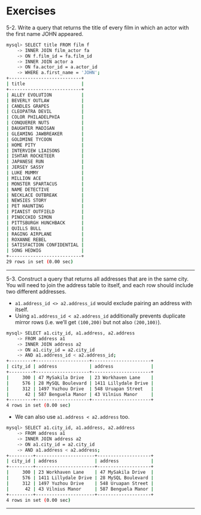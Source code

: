 # Exercises

5-2. Write a query that returns the title of every film in which an actor with the first name JOHN appeared.

```bash
mysql> SELECT title FROM film f
    -> INNER JOIN film_actor fa
    -> ON f.film_id = fa.film_id
    -> INNER JOIN actor a
    -> ON fa.actor_id = a.actor_id
    -> WHERE a.first_name = 'JOHN';
+---------------------------+
| title                     |
+---------------------------+
| ALLEY EVOLUTION           |
| BEVERLY OUTLAW            |
| CANDLES GRAPES            |
| CLEOPATRA DEVIL           |
| COLOR PHILADELPHIA        |
| CONQUERER NUTS            |
| DAUGHTER MADIGAN          |
| GLEAMING JAWBREAKER       |
| GOLDMINE TYCOON           |
| HOME PITY                 |
| INTERVIEW LIAISONS        |
| ISHTAR ROCKETEER          |
| JAPANESE RUN              |
| JERSEY SASSY              |
| LUKE MUMMY                |
| MILLION ACE               |
| MONSTER SPARTACUS         |
| NAME DETECTIVE            |
| NECKLACE OUTBREAK         |
| NEWSIES STORY             |
| PET HAUNTING              |
| PIANIST OUTFIELD          |
| PINOCCHIO SIMON           |
| PITTSBURGH HUNCHBACK      |
| QUILLS BULL               |
| RAGING AIRPLANE           |
| ROXANNE REBEL             |
| SATISFACTION CONFIDENTIAL |
| SONG HEDWIG               |
+---------------------------+
29 rows in set (0.00 sec)
```

---

5-3. Construct a query that returns all addresses that are in the same city. You will need to join the address table to itself, and each row should include two different addresses.

- `a1.address_id <> a2.address_id` would exclude pairing an address with itself.
- Using `a1.address_id < a2.address_id` additionally prevents duplicate mirror rows (i.e. we’ll get `(100,200)` but not also `(200,100)`).

```bash
mysql> SELECT a1.city_id, a1.address, a2.address
    -> FROM address a1
    -> INNER JOIN address a2
    -> ON a1.city_id = a2.city_id
    -> AND a1.address_id < a2.address_id;
+---------+--------------------+----------------------+
| city_id | address            | address              |
+---------+--------------------+----------------------+
|     300 | 47 MySakila Drive  | 23 Workhaven Lane    |
|     576 | 28 MySQL Boulevard | 1411 Lillydale Drive |
|     312 | 1497 Yuzhou Drive  | 548 Uruapan Street   |
|      42 | 587 Benguela Manor | 43 Vilnius Manor     |
+---------+--------------------+----------------------+
4 rows in set (0.00 sec)
```

- We can also use `a1.address < a2.address` too.

```bash
mysql> SELECT a1.city_id, a1.address, a2.address
    -> FROM address a1
    -> INNER JOIN address a2
    -> ON a1.city_id = a2.city_id
    -> AND a1.address < a2.address;
+---------+----------------------+--------------------+
| city_id | address              | address            |
+---------+----------------------+--------------------+
|     300 | 23 Workhaven Lane    | 47 MySakila Drive  |
|     576 | 1411 Lillydale Drive | 28 MySQL Boulevard |
|     312 | 1497 Yuzhou Drive    | 548 Uruapan Street |
|      42 | 43 Vilnius Manor     | 587 Benguela Manor |
+---------+----------------------+--------------------+
4 rows in set (0.00 sec)
```

---

